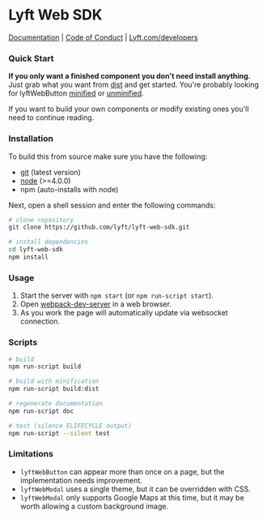 # Lyft Web SDK

[Documentation](https://github.com/lyft/lyft-web-sdk/blob/master/doc/README.md)
 | [Code of Conduct](https://github.com/lyft/lyft-web-sdk/blob/master/CODE_OF_CONDUCT.md)
 | [Lyft.com/developers](https://www.lyft.com/developers)

### Quick Start

**If you only want a finished component you don't need install anything.** Just grab what you want from
 [dist](https://github.com/lyft/lyft-web-sdk/blob/master/dist)
 and get started. You're probably looking for lyftWebButton
 [minified](https://github.com/lyft/lyft-web-sdk/blob/master/dist/lyftWebButton.min.js)
 or
 [unminified](https://github.com/lyft/lyft-web-sdk/blob/master/dist/lyftWebButton.js).

If you want to build your own components or modify existing ones you'll need to continue reading.

### Installation

To build this from source make sure you have the following:
- [git](https://git-scm.com/downloads) (latest version)
- [node](https://nodejs.org) (>=4.0.0)
- npm (auto-installs with node)

Next, open a shell session and enter the following commands:
```bash
# clone repository
git clone https://github.com/lyft/lyft-web-sdk.git

# install dependencies
cd lyft-web-sdk
npm install
```

### Usage

1. Start the server with `npm start` (or `npm run-script start`).
2. Open [webpack-dev-server](http://localhost:8080/webpack-dev-server/) in a web browser.
3. As you work the page will automatically update via websocket connection.

### Scripts
```bash
# build
npm run-script build

# build with minification
npm run-script build:dist

# regenerate documentation
npm run-script doc

# test (silence ELIFECYCLE output)
npm run-script --silent test
```

### Limitations
- `lyftWebButton` can appear more than once on a page, but the implementation needs improvement.
- `lyftWebModal` uses a single theme, but it can be overridden with CSS.
- `lyftWebModal` only supports Google Maps at this time, but it may be worth allowing a custom background image.
